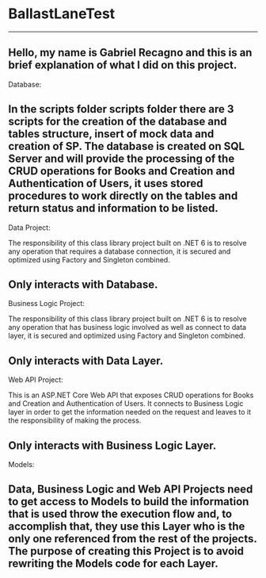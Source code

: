 # BallastLaneTest
-------------------------------------------------------------------------------------------------------------------------------------------------
Hello, my name is Gabriel Recagno and this is an brief explanation of what I did on this project.
-------------------------------------------------------------------------------------------------------------------------------------------------
Database:

In the scripts folder scripts folder there are 3 scripts for the creation of the database and tables structure, insert of mock data and creation of SP.
The database is created on SQL Server and will provide the processing of the CRUD operations for Books and Creation and Authentication of Users,
it uses stored procedures to work directly on the tables and return status and information to be listed.
-------------------------------------------------------------------------------------------------------------------------------------------------
Data Project:

The responsibility of this class library project built on .NET 6 is to resolve any operation that requires a database connection, it is secured
and optimized using Factory and Singleton combined.

Only interacts with Database.
-------------------------------------------------------------------------------------------------------------------------------------------------
Business Logic Project:

The responsibility of this class library project built on .NET 6 is to resolve any operation that has business logic involved as well as connect
to data layer, it is secured and optimized using Factory and Singleton combined.

Only interacts with Data Layer.
-------------------------------------------------------------------------------------------------------------------------------------------------
Web API Project:

This is an ASP.NET Core Web API that exposes CRUD operations for Books and Creation and Authentication of Users. It connects to Business Logic layer
in order to get the information needed on the request and leaves to it the responsibility of making the process.

Only interacts with Business Logic Layer.
-------------------------------------------------------------------------------------------------------------------------------------------------
Models:

Data, Business Logic and Web API Projects need to get access to Models to build the information that is used throw the execution flow and, 
to accomplish that, they use this Layer who is the only one referenced from the rest of the projects. The purpose of creating this Project
is to avoid rewriting the Models code for each Layer.
-------------------------------------------------------------------------------------------------------------------------------------------------